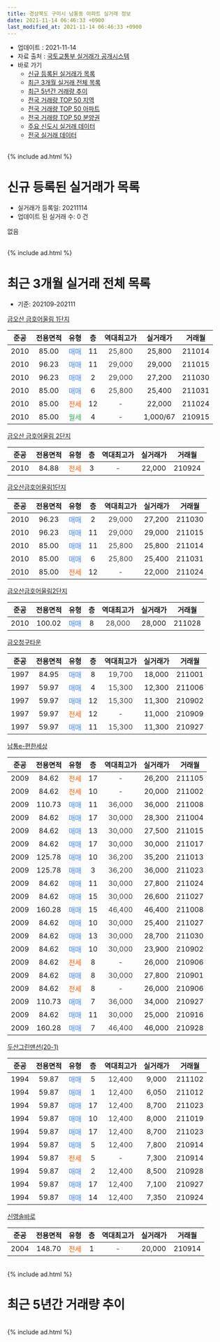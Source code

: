 ```yaml
---
title: 경상북도 구미시 남통동 아파트 실거래 정보
date: 2021-11-14 06:46:33 +0900
last_modified_at: 2021-11-14 06:46:33 +0900
---
```


* 업데이트 : 2021-11-14
* 자료 출처 : [국토교통부 실거래가 공개시스템](http://rt.molit.go.kr)
* 바로 가기
    * [신규 등록된 실거래가 목록](#신규-등록된-실거래가-목록)
    * [최근 3개월 실거래 전체 목록](#최근-3개월-실거래-전체-목록)
    * [최근 5년간 거래량 추이](#최근-5년간-거래량-추이)
    * [전국 거래량 TOP 50 지역](https://inasie.github.io/apt-trade-info/최근-3개월-전국에서-가장-거래가-많이-발생한-지역)
    * [전국 거래량 TOP 50 아파트](https://inasie.github.io/apt-trade-info/최근-3개월-전국에서-가장-거래가-많이-발생한-아파트)
    * [전국 거래량 TOP 50 분양권](https://inasie.github.io/apt-trade-info/최근-3개월-전국에서-가장-거래가-많이-발생한-분양권)
    * [주요 신도시 실거래 데이터](https://inasie.github.io/apt-trade-info/주요-신도시)
    * [전국 실거래 데이터](https://inasie.github.io/apt-trade-info/전국)
<br>
{% include ad.html %}
<br>

# 신규 등록된 실거래가 목록
* 실거래가 등록일: 20211114
* 업데이트 된 실거래 수: 0 건

없음

<br>
{% include ad.html %}
<br>

# 최근 3개월 실거래 전체 목록
* 기준: 202109-202111


[금오산 금호어울림 1단지](https://search.naver.com/search.naver?query=%EA%B2%BD%EC%83%81%EB%B6%81%EB%8F%84+%EA%B5%AC%EB%AF%B8%EC%8B%9C+%EB%82%A8%ED%86%B5%EB%8F%99+%EA%B8%88%EC%98%A4%EC%82%B0+%EA%B8%88%ED%98%B8%EC%96%B4%EC%9A%B8%EB%A6%BC+1%EB%8B%A8%EC%A7%80)

|준공|전용면적|유형|층|역대최고가|실거래가|거래월|
|:---:|:---:|:---:|:---:|:---:|:---:|:---:|
|2010|85.00|<span style="color:#4285f3">매매</span>|11|<span style="color:#444444">25,800</span>|25,800|211014|
|2010|96.23|<span style="color:#4285f3">매매</span>|11|<span style="color:#444444">29,000</span>|29,000|211015|
|2010|96.23|<span style="color:#4285f3">매매</span>|2|<span style="color:#444444">29,000</span>|27,200|211030|
|2010|85.00|<span style="color:#4285f3">매매</span>|6|<span style="color:#444444">25,800</span>|25,400|211031|
|2010|85.00|<span style="color:#ff5a00">전세</span>|12|<span style="color:#444444">-</span>|22,000|211024|
|2010|85.00|<span style="color:#34a853">월세</span>|4|<span style="color:#444444">-</span>|1,000/67|210915|

[금오산 금호어울림 2단지](https://search.naver.com/search.naver?query=%EA%B2%BD%EC%83%81%EB%B6%81%EB%8F%84+%EA%B5%AC%EB%AF%B8%EC%8B%9C+%EB%82%A8%ED%86%B5%EB%8F%99+%EA%B8%88%EC%98%A4%EC%82%B0+%EA%B8%88%ED%98%B8%EC%96%B4%EC%9A%B8%EB%A6%BC+2%EB%8B%A8%EC%A7%80)

|준공|전용면적|유형|층|역대최고가|실거래가|거래월|
|:---:|:---:|:---:|:---:|:---:|:---:|:---:|
|2010|84.88|<span style="color:#ff5a00">전세</span>|3|<span style="color:#444444">-</span>|22,000|210924|

[금오산금호어울림1단지](https://search.naver.com/search.naver?query=%EA%B2%BD%EC%83%81%EB%B6%81%EB%8F%84+%EA%B5%AC%EB%AF%B8%EC%8B%9C+%EB%82%A8%ED%86%B5%EB%8F%99+%EA%B8%88%EC%98%A4%EC%82%B0%EA%B8%88%ED%98%B8%EC%96%B4%EC%9A%B8%EB%A6%BC1%EB%8B%A8%EC%A7%80)

|준공|전용면적|유형|층|역대최고가|실거래가|거래월|
|:---:|:---:|:---:|:---:|:---:|:---:|:---:|
|2010|96.23|<span style="color:#4285f3">매매</span>|2|<span style="color:#444444">29,000</span>|27,200|211030|
|2010|96.23|<span style="color:#4285f3">매매</span>|11|<span style="color:#444444">29,000</span>|29,000|211015|
|2010|85.00|<span style="color:#4285f3">매매</span>|11|<span style="color:#444444">25,800</span>|25,800|211014|
|2010|85.00|<span style="color:#4285f3">매매</span>|6|<span style="color:#444444">25,800</span>|25,400|211031|
|2010|85.00|<span style="color:#ff5a00">전세</span>|12|<span style="color:#444444">-</span>|22,000|211024|

[금오산금호어울림2단지](https://search.naver.com/search.naver?query=%EA%B2%BD%EC%83%81%EB%B6%81%EB%8F%84+%EA%B5%AC%EB%AF%B8%EC%8B%9C+%EB%82%A8%ED%86%B5%EB%8F%99+%EA%B8%88%EC%98%A4%EC%82%B0%EA%B8%88%ED%98%B8%EC%96%B4%EC%9A%B8%EB%A6%BC2%EB%8B%A8%EC%A7%80)

|준공|전용면적|유형|층|역대최고가|실거래가|거래월|
|:---:|:---:|:---:|:---:|:---:|:---:|:---:|
|2010|100.02|<span style="color:#4285f3">매매</span>|8|<span style="color:#444444">28,000</span>|28,000|211028|

[금오청구타운](https://search.naver.com/search.naver?query=%EA%B2%BD%EC%83%81%EB%B6%81%EB%8F%84+%EA%B5%AC%EB%AF%B8%EC%8B%9C+%EB%82%A8%ED%86%B5%EB%8F%99+%EA%B8%88%EC%98%A4%EC%B2%AD%EA%B5%AC%ED%83%80%EC%9A%B4)

|준공|전용면적|유형|층|역대최고가|실거래가|거래월|
|:---:|:---:|:---:|:---:|:---:|:---:|:---:|
|1997|84.95|<span style="color:#4285f3">매매</span>|8|<span style="color:#444444">19,700</span>|18,000|211001|
|1997|59.97|<span style="color:#4285f3">매매</span>|4|<span style="color:#444444">15,300</span>|12,300|211006|
|1997|59.97|<span style="color:#4285f3">매매</span>|12|<span style="color:#444444">15,300</span>|11,300|210902|
|1997|59.97|<span style="color:#ff5a00">전세</span>|12|<span style="color:#444444">-</span>|11,000|210909|
|1997|59.97|<span style="color:#4285f3">매매</span>|11|<span style="color:#444444">15,300</span>|11,300|210927|

[남통e-편한세상](https://search.naver.com/search.naver?query=%EA%B2%BD%EC%83%81%EB%B6%81%EB%8F%84+%EA%B5%AC%EB%AF%B8%EC%8B%9C+%EB%82%A8%ED%86%B5%EB%8F%99+%EB%82%A8%ED%86%B5e-%ED%8E%B8%ED%95%9C%EC%84%B8%EC%83%81)

|준공|전용면적|유형|층|역대최고가|실거래가|거래월|
|:---:|:---:|:---:|:---:|:---:|:---:|:---:|
|2009|84.62|<span style="color:#ff5a00">전세</span>|17|<span style="color:#444444">-</span>|26,200|211105|
|2009|84.62|<span style="color:#ff5a00">전세</span>|10|<span style="color:#444444">-</span>|20,000|211002|
|2009|110.73|<span style="color:#4285f3">매매</span>|11|<span style="color:#444444">36,000</span>|36,000|211008|
|2009|84.62|<span style="color:#4285f3">매매</span>|17|<span style="color:#444444">30,000</span>|28,300|211004|
|2009|84.62|<span style="color:#4285f3">매매</span>|13|<span style="color:#444444">30,000</span>|27,500|211015|
|2009|84.62|<span style="color:#4285f3">매매</span>|17|<span style="color:#444444">30,000</span>|30,000|211017|
|2009|125.78|<span style="color:#4285f3">매매</span>|10|<span style="color:#444444">36,200</span>|35,200|211013|
|2009|125.78|<span style="color:#4285f3">매매</span>|3|<span style="color:#444444">36,200</span>|36,000|211023|
|2009|84.62|<span style="color:#4285f3">매매</span>|11|<span style="color:#444444">30,000</span>|27,800|211024|
|2009|84.62|<span style="color:#4285f3">매매</span>|15|<span style="color:#444444">30,000</span>|26,600|211027|
|2009|160.28|<span style="color:#4285f3">매매</span>|15|<span style="color:#444444">46,400</span>|46,400|211008|
|2009|84.62|<span style="color:#4285f3">매매</span>|10|<span style="color:#444444">30,000</span>|25,400|211027|
|2009|84.62|<span style="color:#4285f3">매매</span>|13|<span style="color:#444444">30,000</span>|28,700|211030|
|2009|84.62|<span style="color:#4285f3">매매</span>|10|<span style="color:#444444">30,000</span>|23,900|210902|
|2009|84.62|<span style="color:#ff5a00">전세</span>|8|<span style="color:#444444">-</span>|26,000|210906|
|2009|84.62|<span style="color:#4285f3">매매</span>|8|<span style="color:#444444">30,000</span>|27,800|210901|
|2009|84.62|<span style="color:#ff5a00">전세</span>|8|<span style="color:#444444">-</span>|26,000|210906|
|2009|110.73|<span style="color:#4285f3">매매</span>|7|<span style="color:#444444">36,000</span>|34,000|210927|
|2009|84.62|<span style="color:#4285f3">매매</span>|11|<span style="color:#444444">30,000</span>|25,000|210916|
|2009|160.28|<span style="color:#4285f3">매매</span>|7|<span style="color:#444444">46,400</span>|46,000|210928|

[두산그린맨션(20-1)](https://search.naver.com/search.naver?query=%EA%B2%BD%EC%83%81%EB%B6%81%EB%8F%84+%EA%B5%AC%EB%AF%B8%EC%8B%9C+%EB%82%A8%ED%86%B5%EB%8F%99+%EB%91%90%EC%82%B0%EA%B7%B8%EB%A6%B0%EB%A7%A8%EC%85%98%2820-1%29)

|준공|전용면적|유형|층|역대최고가|실거래가|거래월|
|:---:|:---:|:---:|:---:|:---:|:---:|:---:|
|1994|59.87|<span style="color:#4285f3">매매</span>|5|<span style="color:#444444">12,400</span>|9,000|211102|
|1994|59.87|<span style="color:#4285f3">매매</span>|1|<span style="color:#444444">12,400</span>|6,050|211012|
|1994|59.87|<span style="color:#4285f3">매매</span>|17|<span style="color:#444444">12,400</span>|8,700|211023|
|1994|59.87|<span style="color:#4285f3">매매</span>|10|<span style="color:#444444">12,400</span>|8,000|211019|
|1994|59.87|<span style="color:#4285f3">매매</span>|17|<span style="color:#444444">12,400</span>|8,700|211023|
|1994|59.87|<span style="color:#4285f3">매매</span>|5|<span style="color:#444444">12,400</span>|7,800|210914|
|1994|59.87|<span style="color:#ff5a00">전세</span>|5|<span style="color:#444444">-</span>|7,300|210914|
|1994|59.87|<span style="color:#4285f3">매매</span>|2|<span style="color:#444444">12,400</span>|8,500|210928|
|1994|59.87|<span style="color:#4285f3">매매</span>|17|<span style="color:#444444">12,400</span>|7,100|210927|
|1994|59.87|<span style="color:#4285f3">매매</span>|14|<span style="color:#444444">12,400</span>|7,350|210924|


<script async src="//pagead2.googlesyndication.com/pagead/js/adsbygoogle.js"></script>
<!-- 기본 -->
<ins class="adsbygoogle"
     style="display:block"
     data-ad-client="ca-pub-2446590836940007"
     data-ad-slot="1659523306"
     data-ad-format="auto"
     data-full-width-responsive="true"></ins>
<script>
(adsbygoogle = window.adsbygoogle || []).push({});
</script>


[신영솔바로](https://search.naver.com/search.naver?query=%EA%B2%BD%EC%83%81%EB%B6%81%EB%8F%84+%EA%B5%AC%EB%AF%B8%EC%8B%9C+%EB%82%A8%ED%86%B5%EB%8F%99+%EC%8B%A0%EC%98%81%EC%86%94%EB%B0%94%EB%A1%9C)

|준공|전용면적|유형|층|역대최고가|실거래가|거래월|
|:---:|:---:|:---:|:---:|:---:|:---:|:---:|
|2004|148.70|<span style="color:#ff5a00">전세</span>|1|<span style="color:#444444">-</span>|20,000|210914|


<br>
{% include ad.html %}
<br>

# 최근 5년간 거래량 추이


<div style="width:100%;">
    <canvas id="deal_progress" height="200"></canvas>
</div>

<script>
new Chart(document.getElementById("deal_progress"), {
    type: 'line',
    data: {
        labels: ['201611','201612','201701','201702','201703','201704','201705','201706','201707','201708','201709','201710','201711','201712','201801','201802','201803','201804','201805','201806','201807','201808','201809','201810','201811','201812','201901','201902','201903','201904','201905','201906','201907','201908','201909','201910','201911','201912','202001','202002','202003','202004','202005','202006','202007','202008','202009','202010','202011','202012','202101','202102','202103','202104','202105','202106','202107','202108','202109','202110','202111'],
        datasets: [{
            label: '매매',
            pointRadius: 1,
            data: [7, 11, 6, 7, 6, 9, 7, 7, 6, 8, 7, 18, 11, 13, 5, 12, 11, 8, 11, 6, 11, 9, 9, 15, 5, 6, 7, 5, 8, 6, 11, 8, 8, 4, 16, 9, 11, 12, 13, 16, 14, 13, 20, 42, 10, 14, 7, 12, 27, 46, 18, 14, 23, 32, 16, 19, 18, 13, 11, 26, 1],
            borderColor: "rgba(255, 201, 14, 1)",
            backgroundColor: "rgba(255, 201, 14, 0.5)",
            fill: false,
            lineTension: 0
        },{
            label: '전월세',
            pointRadius: 1,
            data: [9, 6, 4, 7, 5, 7, 6, 4, 5, 5, 7, 4, 5, 11, 5, 8, 10, 9, 6, 8, 5, 4, 4, 3, 6, 2, 4, 1, 7, 1, 5, 1, 6, 3, 7, 5, 5, 4, 5, 6, 7, 5, 5, 6, 3, 2, 6, 4, 7, 7, 4, 5, 11, 2, 8, 5, 10, 11, 7, 3, 1],
            borderColor: "rgba(0, 141, 185, 1)",
            backgroundColor: "rgba(0, 141, 185, 0.5)",
            fill: false,
            lineTension: 0
        }
        ]
    },
    options: {
        responsive: true,
        title: {
            display: false
        },
        tooltips: {
            mode: 'index',
            intersect: false
        },
        hover: {
            mode: 'nearest',
            intersect: true
        },
        scales: {
            xAxes: [{
                display: true,
                scaleLabel: {
                    display: true,
                    labelString: '년/월'
                }
            }],
            yAxes: [{
                display: true,
                ticks: {
                    suggestedMin: 0,
                },
                scaleLabel: {
                    display: true,
                    labelString: '실거래 수'
                }
            }]
        }
    }
});

</script>


<br>
{% include ad.html %}
<br>

